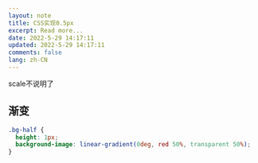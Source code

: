 ```yaml
---
layout: note
title: CSS实现0.5px
excerpt: Read more...
date: 2022-5-29 14:17:11
updated: 2022-5-29 14:17:11
comments: false
lang: zh-CN
---
```


scale不说明了

## 渐变

```css
.bg-half {
  height: 1px;
  background-image: linear-gradient(0deg, red 50%, transparent 50%);
}
```
  